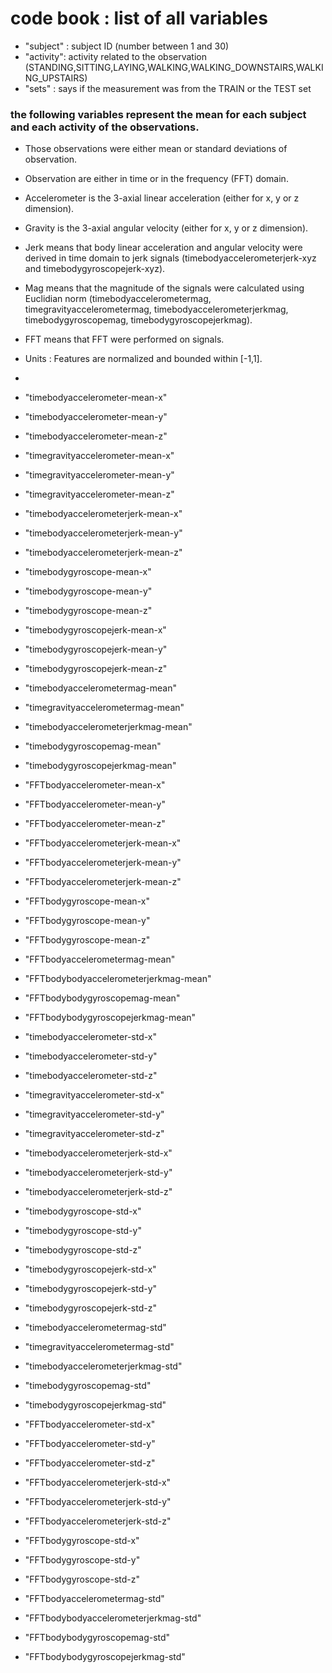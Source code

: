 # code book : list of all variables

* "subject" :  subject ID (number between 1 and 30)
* "activity":   activity related to the observation (STANDING,SITTING,LAYING,WALKING,WALKING_DOWNSTAIRS,WALKING_UPSTAIRS)
* "sets" :  says if the measurement was from the TRAIN or the TEST set 


### the following variables represent the mean for each subject and each activity of the observations. 
* Those observations were either mean or standard deviations of observation.
* Observation are either in time or in the frequency (FFT) domain. 
* Accelerometer is the 3-axial linear acceleration (either for x, y or z dimension).
* Gravity is the 3-axial angular velocity (either for x, y or z dimension).
* Jerk means that body linear acceleration and angular velocity were derived in time domain to jerk signals
(timebodyaccelerometerjerk-xyz and timebodygyroscopejerk-xyz). 
* Mag means that the magnitude of the signals were calculated using Euclidian norm
(timebodyaccelerometermag, timegravityaccelerometermag, timebodyaccelerometerjerkmag, timebodygyroscopemag, timebodygyroscopejerkmag).
* FFT means that FFT were performed on signals. 
* Units : Features are normalized and bounded within [-1,1].
 
*

* "timebodyaccelerometer-mean-x"
* "timebodyaccelerometer-mean-y"
* "timebodyaccelerometer-mean-z"
* "timegravityaccelerometer-mean-x"
* "timegravityaccelerometer-mean-y"
* "timegravityaccelerometer-mean-z"
* "timebodyaccelerometerjerk-mean-x"
* "timebodyaccelerometerjerk-mean-y"
* "timebodyaccelerometerjerk-mean-z"
* "timebodygyroscope-mean-x"
* "timebodygyroscope-mean-y"
* "timebodygyroscope-mean-z"
* "timebodygyroscopejerk-mean-x"
* "timebodygyroscopejerk-mean-y"
* "timebodygyroscopejerk-mean-z"
* "timebodyaccelerometermag-mean"
* "timegravityaccelerometermag-mean"
* "timebodyaccelerometerjerkmag-mean"
* "timebodygyroscopemag-mean"
* "timebodygyroscopejerkmag-mean"
* "FFTbodyaccelerometer-mean-x"
* "FFTbodyaccelerometer-mean-y"
* "FFTbodyaccelerometer-mean-z"
* "FFTbodyaccelerometerjerk-mean-x"
* "FFTbodyaccelerometerjerk-mean-y"
* "FFTbodyaccelerometerjerk-mean-z"
* "FFTbodygyroscope-mean-x"
* "FFTbodygyroscope-mean-y"
* "FFTbodygyroscope-mean-z"
* "FFTbodyaccelerometermag-mean"
* "FFTbodybodyaccelerometerjerkmag-mean"
* "FFTbodybodygyroscopemag-mean"
* "FFTbodybodygyroscopejerkmag-mean"
* "timebodyaccelerometer-std-x"
* "timebodyaccelerometer-std-y"
* "timebodyaccelerometer-std-z"
* "timegravityaccelerometer-std-x"
* "timegravityaccelerometer-std-y"
* "timegravityaccelerometer-std-z"
* "timebodyaccelerometerjerk-std-x"
* "timebodyaccelerometerjerk-std-y"
* "timebodyaccelerometerjerk-std-z"
* "timebodygyroscope-std-x"
* "timebodygyroscope-std-y"
* "timebodygyroscope-std-z"
* "timebodygyroscopejerk-std-x"
* "timebodygyroscopejerk-std-y"
* "timebodygyroscopejerk-std-z"
* "timebodyaccelerometermag-std"
* "timegravityaccelerometermag-std"
* "timebodyaccelerometerjerkmag-std"
* "timebodygyroscopemag-std"
* "timebodygyroscopejerkmag-std"
* "FFTbodyaccelerometer-std-x"
* "FFTbodyaccelerometer-std-y"
* "FFTbodyaccelerometer-std-z"
* "FFTbodyaccelerometerjerk-std-x"
* "FFTbodyaccelerometerjerk-std-y"
* "FFTbodyaccelerometerjerk-std-z"
* "FFTbodygyroscope-std-x"
* "FFTbodygyroscope-std-y"
* "FFTbodygyroscope-std-z"
* "FFTbodyaccelerometermag-std"
* "FFTbodybodyaccelerometerjerkmag-std"
* "FFTbodybodygyroscopemag-std"
* "FFTbodybodygyroscopejerkmag-std"

